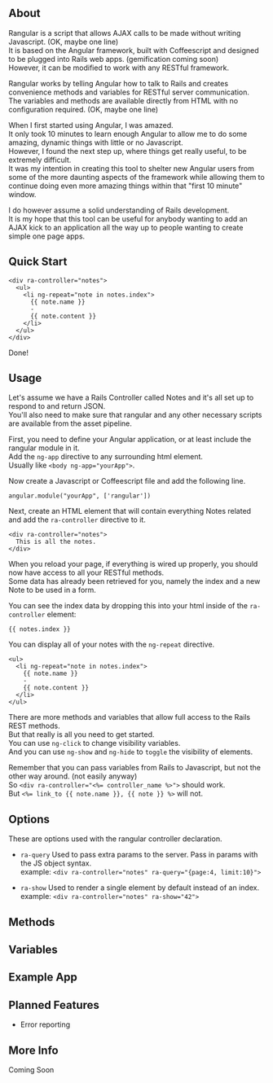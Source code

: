 About
-----
Rangular is a script that allows AJAX calls to be made without writing Javascript. (OK, maybe one line)  
It is based on the Angular framework, built with Coffeescript and designed to be plugged into Rails web apps. (gemification coming soon)  
However, it can be modified to work with any RESTful framework.  

Rangular works by telling Angular how to talk to Rails and creates convenience methods and variables for RESTful server communication.  
The variables and methods are available directly from HTML with no configuration required. (OK, maybe one line)  

When I first started using Angular, I was amazed.  
It only took 10 minutes to learn enough Angular to allow me to do some amazing, dynamic things with little or no Javascript.  
However, I found the next step up, where things get really useful, to be extremely difficult.  
It was my intention in creating this tool to shelter new Angular users from some of the more daunting aspects of the framework while allowing them to continue doing even more amazing things within that "first 10 minute" window.  

I do however assume a solid understanding of Rails development.  
It is my hope that this tool can be useful for anybody wanting to add an AJAX kick to an application all the way up to people wanting to create simple one page apps.  

Quick Start
-----------

    <div ra-controller="notes">
      <ul>
        <li ng-repeat="note in notes.index">
          {{ note.name }}
          -
          {{ note.content }}
        </li>
      </ul>
    </div>

Done!  

Usage
-----
Let's assume we have a Rails Controller called Notes and it's all set up to respond to and return JSON.  
You'll also need to make sure that rangular and any other necessary scripts are available from the asset pipeline.

First, you need to define your Angular application, or at least include the rangular module in it.  
Add the `ng-app` directive to any surrounding html element.  
Usually like `<body ng-app="yourApp">`.  

Now create a Javascript or Coffeescript file and add the following line.  

    angular.module("yourApp", ['rangular'])

Next, create an HTML element that will contain everything Notes related and add the `ra-controller` directive to it.  

    <div ra-controller="notes">
      This is all the notes.
    </div>

When you reload your page, if everything is wired up properly, you should now have access to all your RESTful methods.  
Some data has already been retrieved for you, namely the index and a new Note to be used in a form.  

You can see the index data by dropping this into your html inside of the `ra-controller` element:  

    {{ notes.index }}

You can display all of your notes with the `ng-repeat` directive.  

    <ul>
      <li ng-repeat="note in notes.index">
        {{ note.name }}
        -
        {{ note.content }}
      </li>
    </ul>

There are more methods and variables that allow full access to the Rails REST methods.  
But that really is all you need to get started.  
You can use `ng-click` to change visibility variables.  
And you can use `ng-show` and `ng-hide` to `toggle` the visibility of elements.  

Remember that you can pass variables from Rails to Javascript, but not the other way around. (not easily anyway)  
So `<div ra-controller="<%= controller_name %>">` should work.  
But `<%= link_to {{ note.name }}, {{ note }} %>` will not.  


Options
-------
These are options used with the rangular controller declaration.

* `ra-query`
  Used to pass extra params to the server.
  Pass in params with the JS object syntax.  
  example: `<div ra-controller="notes" ra-query="{page:4, limit:10}">`  

* `ra-show`
  Used to render a single element by default instead of an index.  
  example: `<div ra-controller="notes" ra-show="42">`  


Methods
-------


Variables
---------


Example App
-----------


Planned Features
----------------
* Error reporting 


More Info
---------
Coming Soon

